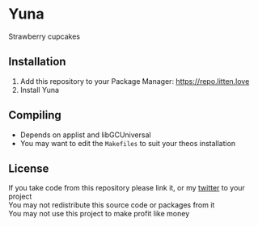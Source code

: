# Yuna
Strawberry cupcakes

## Installation
1. Add this repository to your Package Manager: https://repo.litten.love
2. Install Yuna

## Compiling
  - Depends on applist and libGCUniversal
  - You may want to edit the `Makefiles` to suit your theos installation

## License
If you take code from this repository please link it, or my [twitter](https://twitter.com/schneelittchen) to your project  
You may not redistribute this source code or packages from it  
You may not use this project to make profit like money
